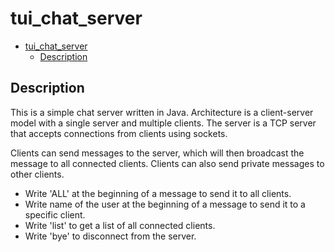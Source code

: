 # tui_chat_server

- [tui\_chat\_server](#tui_chat_server)
  - [Description](#description)
## Description

This is a simple chat server written in Java. Architecture is a client-server model with a single server and multiple clients. The server is a TCP server that accepts connections from clients using sockets.

Clients can send messages to the server, which will then broadcast the message to all connected clients. Clients can also send private messages to other clients.

- Write 'ALL' at the beginning of a message to send it to all clients. 
- Write name of the user at the beginning of a message to send it to a specific client. 
- Write 'list' to get a list of all connected clients. 
- Write 'bye' to disconnect from the server.

